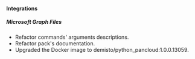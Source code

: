 
#### Integrations
##### Microsoft Graph Files
- Refactor commands' arguments descriptions.
- Refactor pack's documentation.
- Upgraded the Docker image to demisto/python_pancloud:1.0.0.13059.